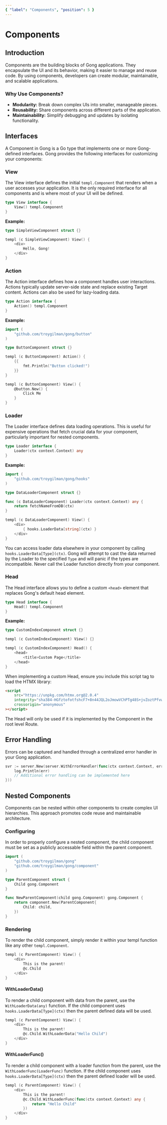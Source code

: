 ```yaml
---
{ "label": "Components", "position": 5 }
---
```


# Components

## Introduction

Components are the building blocks of Gong applications. They encapsulate the UI and its behavior, making it easier to manage and reuse code. By using components, developers can create modular, maintainable, and scalable applications.

### Why Use Components?

- **Modularity:** Break down complex UIs into smaller, manageable pieces.
- **Reusability:** Share components across different parts of the application.
- **Maintainability:** Simplify debugging and updates by isolating functionality.

## Interfaces

A Component in Gong is a Go type that implements one or more Gong-defined interfaces. Gong provides the following interfaces for customizing your components:

### View

The View interface defines the initial `templ.Component` that renders when a user accesses your application. It is the only required interface for all components and is where most of your UI will be defined.

```go
type View interface {
	View() templ.Component
}
```

**Example:**

```go
type SimpleViewComponent struct {}

templ (c SimpleViewComponent) View() {
	<div>
		Hello, Gong!
	</div>
}
```

### Action

The Action interface defines how a component handles user interactions. Actions typically update server-side state and replace existing Target content. Actions can also be used for lazy-loading data.

```go
type Action interface {
	Action() templ.Component
}
```

**Example:**

```go
import (
	"github.com/troygilman/gong/button"
)

type ButtonComponent struct {}

templ (c ButtonComponent) Action() {
	{{
		fmt.Println("Button clicked!")
	}}
}

templ (c ButtonComponent) View() {
	@button.New() {
		Click Me
	}
}
```

### Loader

The Loader interface defines data loading operations. This is useful for expensive operations that fetch crucial data for your component, particularly important for nested components.

```go
type Loader interface {
	Loader(ctx context.Context) any
}
```

**Example:**

```go
import (
	"github.com/troygilman/gong/hooks"
)

type DataLoaderComponent struct {}

func (c DataLoaderComponent) Loader(ctx context.Context) any {
	return fetchNameFromDB(ctx)
}

templ (c DataLoaderComponent) View() {
	<div>
		{ hooks.LoaderData[string](ctx) }
	</div>
}
```

You can access loader data elsewhere in your component by calling `hooks.LoaderData[Type](ctx)`. Gong will attempt to cast the data returned by the Loader to the specified `Type` and will panic if the types are incompatible. Never call the Loader function directly from your component.

### Head

The Head interface allows you to define a custom `<head>` element that replaces Gong's default head element.

```go
type Head interface {
	Head() templ.Component
}
```

**Example:**

```go
type CustomIndexComponent struct {}

templ (c CustomIndexComponent) View() {}

templ (c CustomIndexComponent) Head() {
	<head>
		<title>Custom Page</title>
	</head>
}
```

When implementing a custom Head, ensure you include this script tag to load the HTMX library:

```html
<script
    src="https://unpkg.com/htmx.org@2.0.4"
    integrity="sha384-HGfztofotfshcF7+8n44JQL2oJmowVChPTg48S+jvZoztPfvwD79OC/LTtG6dMp+"
    crossorigin="anonymous"
></script>
```

The Head will only be used if it is implemented by the Component in the root level Route.

## Error Handling

Errors can be captured and handled through a centralized error handler in your Gong application.

```go
svr := server.New(server.WithErrorHandler(func(ctx context.Context, err error) {
	log.Println(err)
	// Additional error handling can be implemented here
}))
```

## Nested Components

Components can be nested within other components to create complex UI hierarchies. This approach promotes code reuse and maintainable architecture.

### Configuring

In order to properly configure a nested component, the child component must be set as a publicly accessable field within the parent component.

```go
import (
	"github.com/troygilman/gong"
	"github.com/troygilman/gong/component"
)

type ParentComponent struct {
	Child gong.Component
}

func NewParentComponent(child gong.Component) gong.Component {
	return component.New(ParentComponent{
		Child: child,
	})
}
```

### Rendering

To render the child component, simply render it within your templ function like any other `templ.Component`.

```go
templ (c ParentComponent) View() {
	<div>
		This is the parent!
		@c.Child
	</div>
}
```

#### WithLoaderData()

To render a child component with data from the parent, use the `WithLoaderData(any)` function.
If the child component uses `hooks.LoaderData[Type](ctx)` then the parent defined data will be used.

```go
templ (c ParentComponent) View() {
	<div>
		This is the parent!
		@c.Child.WithLoaderData("Hello Child")
	</div>
}
```

#### WithLoaderFunc()

To render a child component with a loader function from the parent, use the `WithLoaderFunc(LoaderFunc)` function.
If the child component uses `hooks.LoaderData[Type](ctx)` then the parent defined loader will be used.

```go
templ (c ParentComponent) View() {
	<div>
		This is the parent!
		@c.Child.WithLoaderFunc(func(ctx context.Context) any {
			return "Hello Child"
		})
	</div>
}
```
